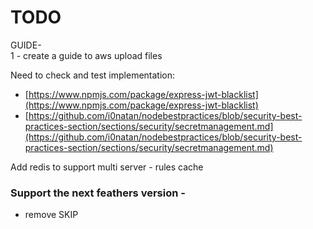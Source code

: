 # TODO

GUIDE-  
1 - create a guide to aws upload files  


  
  
Need to check and test implementation:

* [https://www.npmjs.com/package/express-jwt-blacklist](https://www.npmjs.com/package/express-jwt-blacklist)
*  [https://github.com/i0natan/nodebestpractices/blob/security-best-practices-section/sections/security/secretmanagement.md](https://github.com/i0natan/nodebestpractices/blob/security-best-practices-section/sections/security/secretmanagement.md)

Add redis to support multi server - rules cache

### Support the next feathers version - 

- remove SKIP



